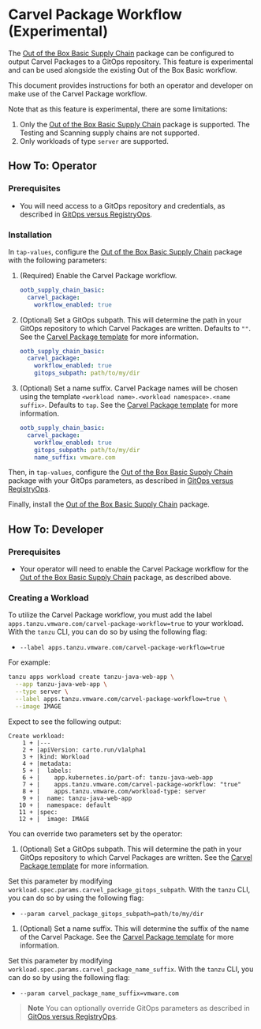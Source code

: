 # Carvel Package Workflow (Experimental)

The [Out of the Box Basic Supply Chain](ootb-supply-chain-basic.hbs.md) package can be configured to output Carvel Packages to a GitOps repository. This feature is experimental and can be used alongside the existing Out of the Box Basic workflow.

This document provides instructions for both an operator and developer on make use of the Carvel Package workflow.

Note that as this feature is experimental, there are some limitations:
1. Only the [Out of the Box Basic Supply Chain](ootb-supply-chain-basic.hbs.md) package is supported. The Testing and Scanning supply chains are not supported.
2. Only workloads of type `server` are supported.

## How To: Operator

### Prerequisites

- You will need access to a GitOps repository and credentials, as described in [GitOps versus RegistryOps](gitops-vs-regops.hbs.md#gitops).

### Installation

In `tap-values`, configure the [Out of the Box Basic Supply Chain](ootb-supply-chain-basic.hbs.md) package with the following parameters:

1. (Required) Enable the Carvel Package workflow.

    ```yaml
    ootb_supply_chain_basic:
      carvel_package:
        workflow_enabled: true
    ```

2. (Optional) Set a GitOps subpath. This will determine the path in your GitOps repository to which Carvel Packages are written. Defaults to `""`. See the [Carvel Package template](ootb-template-reference.hbs.md#carvel-package-experimental) for more information.

    ```yaml
    ootb_supply_chain_basic:
      carvel_package:
        workflow_enabled: true
        gitops_subpath: path/to/my/dir
    ```

3. (Optional) Set a name suffix. Carvel Package names will be chosen using the template `<workload name>.<workload namespace>.<name suffix>`. Defaults to `tap`. See the [Carvel Package template](ootb-template-reference.hbs.md#carvel-package-experimental) for more information.

    ```yaml
    ootb_supply_chain_basic:
      carvel_package:
        workflow_enabled: true
        gitops_subpath: path/to/my/dir
        name_suffix: vmware.com
    ```

Then, in `tap-values`, configure the [Out of the Box Basic Supply Chain](ootb-supply-chain-basic.hbs.md) package with your GitOps parameters, as described in [GitOps versus RegistryOps](gitops-vs-regops.hbs.md#gitops).

Finally, install the [Out of the Box Basic Supply Chain](ootb-supply-chain-basic.hbs.md) package.

## How To: Developer

### Prerequisites

- Your operator will need to enable the Carvel Package workflow for the [Out of the Box Basic Supply Chain](ootb-supply-chain-basic.hbs.md) package, as described above.

### Creating a Workload

To utilize the Carvel Package workflow, you must add the label `apps.tanzu.vmware.com/carvel-package-workflow=true` to your workload.
With the `tanzu` CLI, you can do so by using the following flag:

- `--label apps.tanzu.vmware.com/carvel-package-workflow=true`

For example:

  ```bash
  tanzu apps workload create tanzu-java-web-app \
    --app tanzu-java-web-app \
    --type server \
    --label apps.tanzu.vmware.com/carvel-package-workflow=true \
    --image IMAGE
  ```

Expect to see the following output:

  ```console
  Create workload:
      1 + |---
      2 + |apiVersion: carto.run/v1alpha1
      3 + |kind: Workload
      4 + |metadata:
      5 + |  labels:
      6 + |    app.kubernetes.io/part-of: tanzu-java-web-app
      7 + |    apps.tanzu.vmware.com/carvel-package-workflow: "true"
      8 + |    apps.tanzu.vmware.com/workload-type: server
      9 + |  name: tanzu-java-web-app
     10 + |  namespace: default
     11 + |spec:
     12 + |  image: IMAGE
  ```

You can override two parameters set by the operator:

1. (Optional) Set a GitOps subpath. This will determine the path in your GitOps repository to which Carvel Packages are written. See the [Carvel Package template](ootb-template-reference.hbs.md#carvel-package-experimental) for more information.

Set this parameter by modifying `workload.spec.params.carvel_package_gitops_subpath`. With the `tanzu` CLI, you can do so by using the following flag:

- `--param carvel_package_gitops_subpath=path/to/my/dir`

1. (Optional) Set a name suffix. This will determine the suffix of the name of the Carvel Package. See the [Carvel Package template](ootb-template-reference.hbs.md#carvel-package-experimental) for more information.

Set this parameter by modifying `workload.spec.params.carvel_package_name_suffix`. With the `tanzu` CLI, you can do so by using the following flag:

- `--param carvel_package_name_suffix=vmware.com`

>**Note** You can optionally override GitOps parameters as described in [GitOps versus RegistryOps](gitops-vs-regops.hbs.md#gitops).